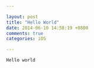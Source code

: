 ```yaml
---

layout: post
title: "Hello World"
date: 2014-06-10 14:58:19 +0800
comments: true
categories: iOS

---
```


```
Hello world
```